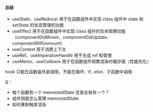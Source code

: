 #### 总结
- useState、useReducer 用于在函数组件中实现 class 组件中 state 和 setState 的状态管理的功能
- useEffect 用于在函数组件中实现 class 组件的生命周期功能（componentDidMount、componentDidUpdate、componentWillUnmount）
- useContext 用于消费上下文
- useRef、useImperativeHandle 用于生成 ref 和管理
- useMemo、useCallback 用于在函数组件频繁渲染时缓存值（性能优化）

hook 只能在函数最外层调用，不能在循环、if...else、子函数中调用

Q：
- 每个函数有一个 memoizedState 还是全局有一个？
- 组件销毁怎么管理 memoizedState
- 如何重新触发渲染